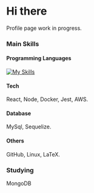 # Hi there
Profile page work in progress.

### Main Skills
#### Programming Languages
[![My Skills](https://skillicons.dev/icons?i=cpp,js,ts,py)](https://skillicons.dev) 

#### Tech
React, Node, Docker, Jest, AWS.

#### Database
MySql, Sequelize.

#### Others
GitHub, Linux, LaTeX.

### Studying
MongoDB

